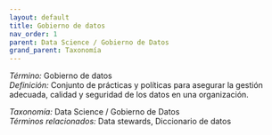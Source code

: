 ```yaml
---
layout: default
title: Gobierno de datos
nav_order: 1
parent: Data Science / Gobierno de Datos
grand_parent: Taxonomía
---
```


*Término:* Gobierno de datos  
*Definición:* Conjunto de prácticas y políticas para asegurar la gestión adecuada, calidad y seguridad de los datos en una organización.

*Taxonomía:* Data Science / Gobierno de Datos  
*Términos relacionados:* Data stewards, Diccionario de datos
